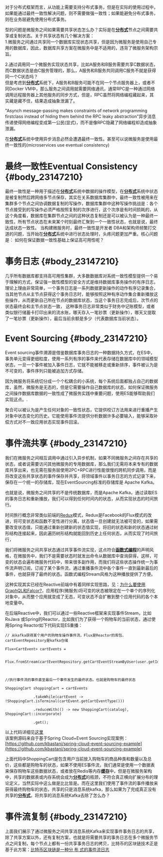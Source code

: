 对于分布式框架而言，从功能上需要支持分布式事务，但是在实际的使用过程中，如果能通过最终一致性解决问题，则不需要做强一致性；如果能避免分布式事务，则在业务层避免使用分布式事务。

型的问题是微服务之间如果需要共享状态怎么办？实际是在[**分布式**](http://www.jdon.com/DistributedSystems.html)节点之间需要共享或复制状态。关于共享状态有几个解决方案：  
1.微服务之间通过共享同一个数据库实现状态共享，但是因为微服务是使用自己专用的数据库，因此，数据库共享方案在微服务中是不适用的，违背了微服务架构宗旨。

2.通过调用同一个微服务实现状态共享，比如A服务和B服务需要共享C数据状态，而C数据状态是由C服务管理的，那么，A服务和B服务共同调用C服务不就是获得同一个C状态吗？  
但是考虑到[**分布式**](http://www.jdon.com/DistributedSystems.html)系统下，A服务和B服务可能不在同一个节点服务器上，或者不同Docker VM中，那么服务之间调用就需要网络通讯，通常RPC是一种通过网络调用远程服务器上其他服务的同步方式，但是，RPC虽然将网络编程藏起来，其实藏是藏不住，结果造成抽象泄漏了。

"Asynch message-passing makes constraints of network programming firstclass instead of hiding them behind the RPC leaky abstraction"异步消息传递使得网络编程变成第一公民\(显式\)，而不是像RPC隐藏了网络编程却造成抽象泄漏。

在[**分布式**](http://www.jdon.com/DistributedSystems.html)系统中使用异步消息必然会遭遇最终一致性。甚至可以说微服务是使用最终一致性的\(microservices use eventual consistency\)

# **最终一致性Eventual Consistency** {#body_23147210}

最终一致性是一种用于描述在[**分布式**](http://www.jdon.com/DistributedSystems.html)系统中数据的操作模型，在[**分布式**](http://www.jdon.com/DistributedSystems.html)系统中状态是被复制然后跨网络多节点保存，其实在关系数据库集群中，最终一致性被用来在集群多个节点之间协调数据复制的写操作，数据库集群中这种写操作挑战是：各个节点接受到的写操作必须严格按照复制的次序进行，这个次序是有时间损耗的，从这个角度看，数据库在集群节点之间的这种状态复制还是可以被认为是一种最终一致性，所有节点状态在未来某个时刻最终汇聚到一个一致性状态，也就是说，最终达成状态一致性。  当构建微服务时，最终一致性是开发者 DBA和架构师频繁打交道的问题，当开始在[**分布式**](http://www.jdon.com/DistributedSystems.html)系统中进行状态处理时，头疼问题更加严重。核心问题是：  如何在保证数据一致性基础上保证高可用性呢？

# **事务日志** {#body_23147210}

几乎所有数据库都支持高可用性集群，大多数数据库对系统一致性模型提供一个易于理解的方式，保证强一致性模型的安全方式是维持数据库事务操作的有序日志，理论上理由非常简单，一个事务日志是一系列数据更新操作的动作有序记录集合，当其他节点从主节点获得这个事务日志时，能够按照这种有序动作集合重新播放这些操作，从而更新自己所在节点的数据库状态，当这个事务日志完成后，次节点的状态最终会和主节点状态一致，  这种事务日志非常类似于财务中记账模型，或者类似银行储蓄卡打印出来的流水账，哪天存入一笔钞票（更新操作），哪天又提取了一笔钞票（更新操作），最后当前余额是多少（代表数据库当前状态）。

# **Event Sourcing** {#body_23147210}

Event sourcing事件溯源是借鉴数据库事务日志的一种数据持久方式，在ES中，事务单元变得更细粒度，使用一系列有序的事件来代表存储在数据库中的领域模型状态，一旦一个事件被加入事件日志，它就不能被移走或重新排序，事件被认为是不可变的，事件序列只能被追加方式存储。

因为微服务将系统切分成一个个松耦合的小系统，每个系统后面都独占自己的数据库，虽然，微服务是无态的，但是它需要操作自己数据库的状态，如何保证微服务之间操作数据库数据的一致性成了微服务实践中重要问题，使用ES能够帮助我们实现这点。.

聚合可以被认为是产生任何对象的一致性状态，它提供校订方法用来进行重播产生对象中状态变化的历史。它能使用事件流提供分析数据许多必要输入，能够采取补偿方式对不一致应用状态实现事件回滚。

# **事件流共享** {#body_23147210}

我们在微服务之间相互调用中通过引入异步机制，如果不同微服务之间存在共享的状态，或者说需要访问其他微服务的专用数据库，那么我们无需将本来专有的数据库共享出来，也无需在服务层使用2PC+RPC进行性能很慢的跨机同步调用，而是将改变这些共享状态的事件保存并共享，将领域事件以事务日志的方式记录下来，保存在一个统一的存储库，现在EventSourcing标准的存储库是 Apache Kafka。

也就是说，微服务之间共享的不是传统数据库，而是Apache Kafka，通过读取ES的事务日志和重新播放，我们可以得到任何时间内的状态，从而实现状态的时间旅行。

时间旅行概念非常类似前端的[Redux](http://www.jdon.com/idea/redux.html)模式，Redux是Facebook的Flux模式的改进，将可变状态和函数不变性进行分离，状态值一旦创建就无法被可变的，如果需要改变状态值，只能通过重新创建新的状态值实现，将旧的状态和新的状态通过树形结构连接起来，因此遍历树形结构就能回到历史上任何状态，从而实现了时间旅行，

我们将微服务之间共享状态通过共享事件流实现，这点符合[**函数式编程**](http://www.jdon.com/functional.html)的声明风格，在微服务中，我们不是需要状态时就发出命令从数据库中查询获得，这样，可变的状态会遍布微服务代码中，带来很多副作用，而我们将这些状态操作统一为事件流声明订阅，订阅了某个事件流，通过重播事件流中各个事件一直到最新最后的事件，也就获得了最终的状态。函数式编程Stream风格为这种播放提供了方便。

这种实现其实已经在Reactive前端中有着同样实现思路，见：[为什么要使用GraphQL和Falcor?](http://www.jdon.com/47971)，应用程序\(微服务\)将可变的状态被限定在一个单个的序列化对象中，从而整个应用就变成了无态，可变状态不会扩散到整个应用代码的各个本地变量中。

在后端Reactive中，我们可以通过一些Reactive框架来实现事件Stream，比如RxJava 或Spring的Reactor，比如我们为了获得一个购物车的当前状态，通过使用Spring Reactor如下代码实现ES重播：

```
// 从kafka获得某个用户的购物车操作事件流，Flux是Reactor的库包，cartEventRepository是kafka仓储

Flux<CartEvent> cartEvents = 

           Flux.fromStream(cartEventRepository.getCartEventStreamByUser(user.getId())); 



//执行事件流的事件直至最后一个事件发生的最终状态。也就是购物车的最终状态

ShoppingCart shoppingCart = cartEvents

             .takeWhile(cartEvent -> !ShoppingCart.isTerminal(cartEvent.getCartEventType())) 

             .reduceWith(() -> new ShoppingCart(catalog), ShoppingCart::incorporate) 

             .get(); 
```

以上代码详细见[这里](https://github.com/kbastani/spring-cloud-event-sourcing-example/blob/master/shopping-cart-service/src/main/java/demo/api/v1/ShoppingCartServiceV1.java#L116)  
该案例源码来自于基于Spring Cloud+Event Sourcing实现案例：[https://github.com/kbastani/spring-cloud-event-sourcing-example](https://github.com/kbastani/spring-cloud-event-sourcing-example)

上面代码中ShoppingCart是包含用户当前放入购物车的商品种类和数量以及总价，这些都是购物车的状态，如果不使用ES事件流，我们通常是使用一个数据表来保存购物车这些数据状态，或者放在Redis等内存[**缓存**](http://www.jdon.com/cache.html)中，但是在微服务架构中，共享的数据表或内存系统会成为[**分布式**](http://www.jdon.com/DistributedSystems.html)的瓶颈，不符合真正横向扩展分布的理论定义，当然实际中这么做是比比皆是。而在这里我们使用了事件流的事件播放来获得最终购物车的状态，共享的只是消息系统kafka，那么如果为了完成真正没有共享的[**分布式**](http://www.jdon.com/DistributedSystems.html)，将共享的消息系统Kafka去除了怎么办？

# **事件流复制** {#body_23147210}

上面我们展示了通过微服务之间共享消息系统Kafka来实现事件事务日志的共享，除了共享方案以外，还有复制方案，也就是将需要共享的事务日志在多个微服务节点之间复制，每个节点上都有一份共享事务日志的拷贝，比特币的区块链技术正是基于此方案：[比特币区块链是一种分 布 式的事件流日志](http://www.jdon.com/47956)



